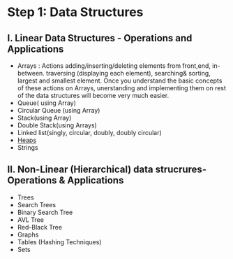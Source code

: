 # Step 1: Data Structures
## I. Linear Data Structures - Operations and Applications

- Arrays : Actions adding/inserting/deleting elements from front,end, in-between. traversing (displaying each element), searching& sorting, largest and smallest element. Once you understand the basic concepts of these actions on Arrays, unerstanding and implementing them on rest of the data structures will become very much easier.
- Queue( using Array)
- Circular Queue (using Array)
- Stack(using Array)
- Double Stack(using Arrays)
- Linked list(singly, circular, doubly, doubly circular)
- [Heaps](https://www.youtube.com/watch?v=t0Cq6tVNRBA)
- Strings

## II. Non-Linear (Hierarchical) data strucrures- Operations & Applications

- Trees
- Search Trees
- Binary Search Tree
- AVL Tree
- Red-Black Tree
- Graphs
- Tables (Hashing Techniques)
- Sets
